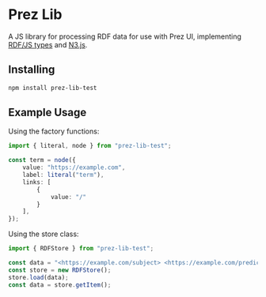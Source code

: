 # Prez Lib
A JS library for processing RDF data for use with Prez UI, implementing [RDF/JS types](https://github.com/rdfjs/types) and [N3.js](https://github.com/rdfjs/N3.js).

## Installing

```bash
npm install prez-lib-test
```

## Example Usage
Using the factory functions:
```typescript
import { literal, node } from "prez-lib-test";

const term = node({
    value: "https://example.com",
    label: literal("term"),
    links: [
        {
            value: "/"
        }
    ],
});
```

Using the store class:
```typescript
import { RDFStore } from "prez-lib-test";

const data = "<https://example.com/subject> <https://example.com/predicate> <https://example.com/object> .";
const store = new RDFStore();
store.load(data);
const data = store.getItem();
```
